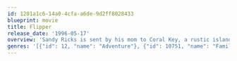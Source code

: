 ```yaml
---
id: 1201a1c6-14a0-4cfa-a6de-9d2ff8028433
blueprint: movie
title: Flipper
release_date: '1996-05-17'
overview: 'Sandy Ricks is sent by his mom to Coral Key, a rustic island in the Florida keys, to spend the summer with his uncle Porter Ricks. Sandy dislikes everything about his new environment until a new friend comes into his life, a dolphin named Flipper, that brings uncle and nephew together and leads Sandy on the summer adventure of a lifetime.'
genres: '[{"id": 12, "name": "Adventure"}, {"id": 10751, "name": "Family"}]'
---
```

